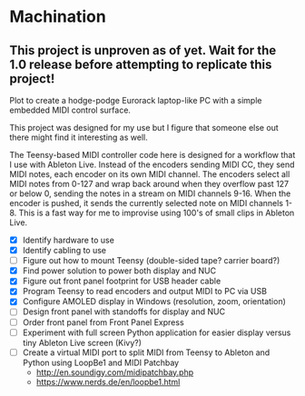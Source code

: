 # Machination

## This project is unproven as of yet.  Wait for the 1.0 release before attempting to replicate this project!

Plot to create a hodge-podge Eurorack laptop-like PC with a simple embedded MIDI control surface.

This project was designed for my use but I figure that someone else out there might find it interesting as well.

The Teensy-based MIDI controller code here is designed for a workflow that I use with Ableton Live.  Instead of the encoders sending MIDI CC, they send MIDI notes, each encoder on its own MIDI channel.  The encoders select all MIDI notes from 0-127 and wrap back around when they overflow past 127 or below 0, sending the notes in a stream on MIDI channels 9-16.  When the encoder is pushed, it sends the currently selected note on MIDI channels 1-8.  This is a fast way for me to improvise using 100's of small clips in Ableton Live.

- [x] Identify hardware to use
- [x] Identify cabling to use
- [ ] Figure out how to mount Teensy (double-sided tape? carrier board?)
- [x] Find power solution to power both display and NUC
- [x] Figure out front panel footprint for USB header cable
- [x] Program Teensy to read encoders and output MIDI to PC via USB
- [X] Configure AMOLED display in Windows (resolution, zoom, orientation)
- [ ] Design front panel with standoffs for display and NUC
- [ ] Order front panel from Front Panel Express
- [ ] Experiment with full screen Python application for easier display versus tiny Ableton Live screen (Kivy?)
- [ ] Create a virtual MIDI port to split MIDI from Teensy to Ableton and Python using LoopBe1 and MIDI Patchbay
  * http://en.soundigy.com/midipatchbay.php
  * https://www.nerds.de/en/loopbe1.html
